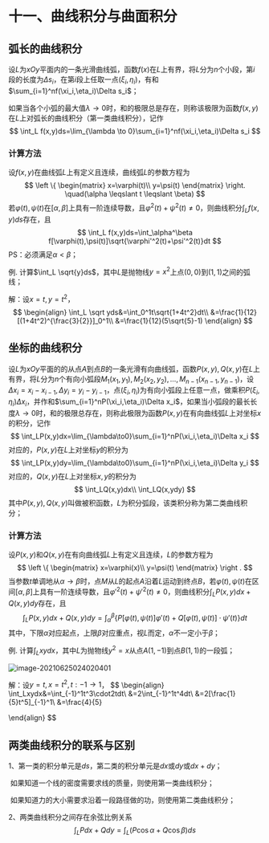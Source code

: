 # 十一、曲线积分与曲面积分

## 弧长的曲线积分

设$L$为$xOy$平面内的一条光滑曲线弧，函数$f(x)$在$L$上有界，将$L$分为$n$个小段，第$i$段的长度为$\Delta s_i$，在第$i$段上任取一点$(\xi_i,\eta_i)$，有和$\sum_{i=1}^nf(\xi_i,\eta_i)\Delta s_i$；

如果当各个小弧的最大值$\lambda\to0$时，和的极限总是存在，则称该极限为函数$f(x,y)$在$L$上对弧长的曲线积分（第一类曲线积分），记作
$$
\int_L f(x,y)ds=\lim_{\lambda \to 0}\sum_{i=1}^nf(\xi_i,\eta_i)\Delta s_i
$$

### 计算方法

设$f(x,y)$在曲线弧$L$上有定义且连续，曲线弧$L$的参数方程为
$$
\left \{
\begin{matrix}
x=\varphi(t)\\
y=\psi(t)
\end{matrix}
\right. \quad(\alpha \leqslant t \leqslant \beta)
$$
若$\varphi(t),\psi(t)$在$[\alpha,\beta]$上具有一阶连续导数，且$\varphi^2(t)+\psi^2(t) \neq 0$，则曲线积分$\int_L f(x,y)ds$存在，且
$$
\int_L f(x,y)ds=\int_\alpha^\beta f[\varphi(t),\psi(t)]\sqrt{\varphi'^2(t)+\psi'^2(t)}dt
$$
PS：必须满足$\alpha < \beta$；



例. 计算$\int_L \sqrt{y}ds$，其中$L$是抛物线$y=x^2$上点$(0,0)$到$(1,1)$之间的弧线；

解：设$x=t,y=t^2$，
$$
\begin{align}
\int_L \sqrt yds&=\int_0^1t\sqrt{1+4t^2}dt\\
&=\frac{1}{12}[(1+4t^2)^{\frac{3}{2}}]_0^1\\
&=\frac{1}{12}(5\sqrt{5}-1)
\end{align}
$$

## 坐标的曲线积分

设$L$为$xOy$平面的的从点$A$到点$B$的一条光滑有向曲线弧，函数$P(x,y),Q(x,y)$在$L$上有界，将$L$分为$n$个有向小弧段$M_1(x_1,y_1),M_2(x_2,y_2),...,M_{n-1}(x_{n-1},y_{n-1})$，设$\Delta x_i=x_i-x_{i-1},\Delta y_i=y_i-y_{i-1}$，点$(\xi_i,\eta_i)$为有向小弧段上任意一点，做乘积$P(\xi_i,\eta_i)\Delta x_i$，并作和$\sum_{i=1}^nP(\xi_i,\eta_i)\Delta x_i$，如果当小弧段的最长长度$\lambda\to0$时，和的极限总存在，则称此极限为函数$P(x,y)$在有向曲线弧$L$上对坐标$x$的积分，记作
$$
\int_LP(x,y)dx=\lim_{\lambda\to0}\sum_{i=1}^nP(\xi_i,\eta_i)\Delta x_i
$$
对应的，$P(x,y)$在$L$上对坐标$y$的积分为
$$
\int_LP(x,y)dy=\lim_{\lambda\to0}\sum_{i=1}^nP(\xi_i,\eta_i)\Delta y_i
$$
对应的，$Q(x,y)$在$L$上对坐标$x,y$的积分为
$$
\int_LQ(x,y)dx\\
\int_LQ(x,ydy)
$$
其中$P(x,y),Q(x,y)$叫做被积函数，$L$为积分弧段，该类积分称为第二类曲线积分；

### 计算方法

设$P(x,y)$和$Q(x,y)$在有向曲线弧$L$上有定义且连续，$L$的参数方程为
$$
\left \{
\begin{matrix}
x=\varphi(x)\\
y=\psi(t)
\end{matrix}
\right .
$$
当参数$t$单调地从$\alpha \to \beta$时，点$M$从$L$的起点$A$沿着$L$运动到终点$B$，若$\varphi(t),\psi(t)$在区间$[\alpha,\beta]$上具有一阶连续导数，且$\varphi'^2(t)+\psi'^2(t)\neq0$，则曲线积分$\int_LP(x,y)dx+Q(x,y)dy$存在，且
$$
\int_LP(x,y)dx+Q(x,y)dy=\int_\alpha^\beta\{P[\varphi(t),\psi(t)]\varphi'(t)+Q[\varphi(t),\psi(t)]\cdot\psi'(t)\}dt
$$
其中，下限$\alpha$对应起点，上限$\beta$对应重点，视$L$而定，$\alpha$不一定小于$\beta$；



例. 计算$\int_Lxydx$，其中$L$为抛物线$y^2=x$从点$A(1,-1)$到点$B(1,1)$的一段弧；

![image-20210625024020401](C:\Users\dzw\AppData\Roaming\Typora\typora-user-images\image-20210625024020401.png)

解：设$y=t,x=t^2,t:-1\to1$，
$$
\begin{align}
\int_Lxydx&=\int_{-1}^1t^3\cdot2tdt\\
&=2\int_{-1}^1t^4dt\\
&=2[\frac{1}{5}t^5]_{-1}^1\\
&=\frac{4}{5}

\end{align}
$$

## 两类曲线积分的联系与区别

1、第一类的积分单元是$ds$，第二类的积分单元是$dx$或$dy$或$dx+dy$；

​	如果知道一个线的密度需要求线的质量，则使用第一类曲线积分；

​	如果知道力的大小需要求沿着一段路径做的功，则使用第二类曲线积分；

2、两类曲线积分之间存在余弦比例关系
$$
\int_LPdx+Qdy=\int_L(P\cos\alpha+Q\cos\beta)ds
$$



